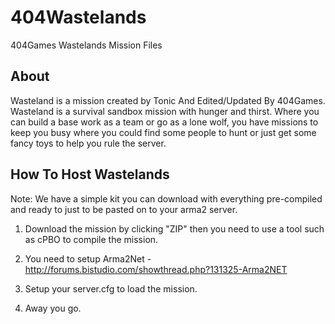 404Wastelands
=============

404Games Wastelands Mission Files

About
-----

Wasteland is a mission created by Tonic And Edited/Updated By 404Games. 
Wasteland is a survival sandbox mission with hunger and thirst. Where you can build a base work as a team or go as a lone wolf, you have missions to keep you busy where you could find some people to hunt or just get some fancy toys to help you rule the server.

How To Host Wastelands
----------------------

Note: We have a simple kit you can download with everything pre-compiled and ready to just to be pasted on to your arma2 server.

1) Download the mission by clicking "ZIP" then you need to use a tool such as cPBO to compile the mission.

2) You need to setup Arma2Net - http://forums.bistudio.com/showthread.php?131325-Arma2NET

3) Setup your server.cfg to load the mission.

4) Away you go.